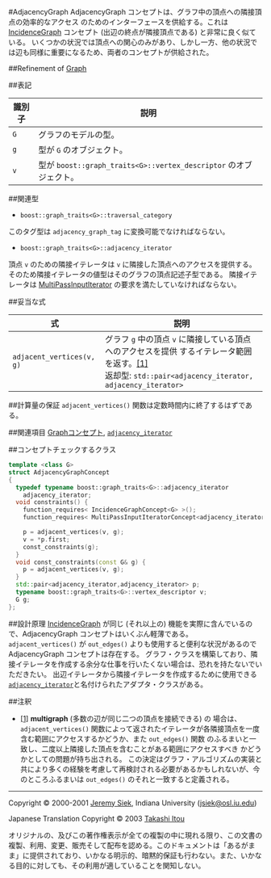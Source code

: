 #AdjacencyGraph
AdjacencyGraph コンセプトは、グラフ中の頂点への隣接頂点の効率的なアクセス のためのインターフェースを供給する。これは [IncidenceGraph](./IncidenceGraph.md) コンセプト (出辺の終点が隣接頂点である) と非常に良く似ている。 いくつかの状況では頂点への関心のみがあり、しかし一方、他の状況では辺も同様に重要になるため、両者のコンセプトが供給された。


##Refinement of
[Graph](./Graph.md)


##表記

| 識別子 | 説明 |
|--------|------|
| `G`    | グラフのモデルの型。 |
| `g`    | 型が `G` のオブジェクト。 |
| `v`    | 型が `boost::graph_traits<G>::vertex_descriptor` のオブジェクト。 |


##関連型

- `boost::graph_traits<G>::traversal_category`

このタグ型は `adjacency_graph_tag` に変換可能でなければならない。


- `boost::graph_traits<G>::adjacency_iterator`

頂点 `v` のための隣接イテレータは `v` に隣接した頂点へのアクセスを提供する。そのため隣接イテレータの値型はそのグラフの頂点記述子型である。 隣接イテレータは [MultiPassInputIterator](./MultiPassInputIterator.md) の要求を満たしていなければならない。


##妥当な式

| 式 | 説明 |
|----|------|
| `adjacent_vertices(v, g)` | グラフ `g` 中の頂点 `v` に隣接している頂点へのアクセスを提供 するイテレータ範囲を返す。[[1]](#note1)<br/> 返却型: `std::pair<adjacency_iterator, adjacency_iterator>` |


##計算量の保証
`adjacent_vertices()` 関数は定数時間内に終了するはずである。


##関連項目
[Graphコンセプト](./Graph.md), [`adjacency_iterator`](./adjacency_iterator.md)


##コンセプトチェックするクラス

```cpp
template <class G>
struct AdjacencyGraphConcept
{
  typedef typename boost::graph_traits<G>::adjacency_iterator
    adjacency_iterator;
  void constraints() {
    function_requires< IncidenceGraphConcept<G> >();
    function_requires< MultiPassInputIteratorConcept<adjacency_iterator> >();

    p = adjacent_vertices(v, g);
    v = *p.first;
    const_constraints(g);
  }
  void const_constraints(const G& g) {
    p = adjacent_vertices(v, g);
  }
  std::pair<adjacency_iterator,adjacency_iterator> p;
  typename boost::graph_traits<G>::vertex_descriptor v;
  G g;
};
```


##設計原理
[IncidenceGraph](./IncidenceGraph.md) が同じ (それ以上の) 機能を実際に含んでいるので、AdjacencyGraph コンセプトはいくぶん軽薄である。 `adjacent_vertices()` が `out_edges()` よりも使用すると便利な状況があるので AdjacencyGraph コンセプトは存在する。 グラフ・クラスを構築しており、隣接イテレータを作成する余分な仕事を行いたくない場合は、恐れを持たないでいただきたい。 出辺イテレータから隣接イテレータを作成するために使用できる[`adjacency_iterator`](./adjacency_iterator.md)と名付けられたアダプタ・クラスがある。


##注釈
- <a name="note1" href="note1">[1]</a> **multigraph** (多数の辺が同じ二つの頂点を接続できる) の 場合は、`adjacent_vertices()` 関数によって返されたイテレータが各隣接頂点を一度含む範囲にアクセスするかどうか、また `out_edges()` 関数 のふるまいと一致し、二度以上隣接した頂点を含むことがある範囲にアクセスすべき かどうかとしての問題が持ち出される。 この決定はグラフ・アルゴリズムの実装と共により多くの経験を考慮して再検討される必要があるかもしれないが、今のところふるまいは `out_edges()` のそれと一致すると定義される。


***
Copyright © 2000-2001 [Jeremy Siek](http://www.boost.org/doc/libs/1_31_0/people/jeremy_siek.htm), Indiana University (<jsiek@osl.iu.edu>)

Japanese Translation Copyright © 2003 [Takashi Itou](takashi-it@po6.nsk.ne.jp)

オリジナルの、及びこの著作権表示が全ての複製の中に現れる限り、この文書の複製、利用、変更、販売そして配布を認める。このドキュメントは「あるがまま」に提供されており、いかなる明示的、暗黙的保証も行わない。また、いかなる目的に対しても、その利用が適していることを関知しない。

